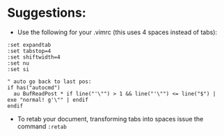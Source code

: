 # Suggestions:
- Use the following for your .vimrc (this uses 4 spaces instead of tabs):

```vimrc
:set expandtab
:set tabstop=4
:set shiftwidth=4
:set nu
:set si

" auto go back to last pos:
if has("autocmd")
  au BufReadPost * if line("'\"") > 1 && line("'\"") <= line("$") | exe "normal! g'\"" | endif
endif
```

- To retab your document, transforming tabs into spaces issue the command `:retab`
